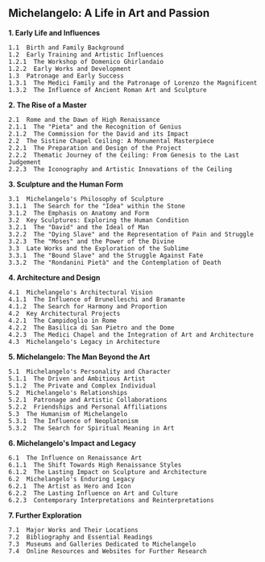 ## Michelangelo: A Life in Art and Passion

**1. Early Life and Influences**

    1.1  Birth and Family Background
    1.2  Early Training and Artistic Influences
    1.2.1  The Workshop of Domenico Ghirlandaio
    1.2.2  Early Works and Development
    1.3  Patronage and Early Success
    1.3.1  The Medici Family and the Patronage of Lorenzo the Magnificent
    1.3.2  The Influence of Ancient Roman Art and Sculpture

**2. The Rise of a Master**

    2.1  Rome and the Dawn of High Renaissance
    2.1.1  The "Pieta" and the Recognition of Genius
    2.1.2  The Commission for the David and its Impact
    2.2  The Sistine Chapel Ceiling: A Monumental Masterpiece
    2.2.1  The Preparation and Design of the Project
    2.2.2  Thematic Journey of the Ceiling: From Genesis to the Last Judgement
    2.2.3  The Iconography and Artistic Innovations of the Ceiling

**3. Sculpture and the Human Form**

    3.1  Michelangelo's Philosophy of Sculpture
    3.1.1  The Search for the "Idea" within the Stone
    3.1.2  The Emphasis on Anatomy and Form
    3.2  Key Sculptures: Exploring the Human Condition
    3.2.1  The "David" and the Ideal of Man
    3.2.2  The "Dying Slave" and the Representation of Pain and Struggle
    3.2.3  The "Moses" and the Power of the Divine
    3.3  Late Works and the Exploration of the Sublime
    3.3.1  The "Bound Slave" and the Struggle Against Fate
    3.3.2  The "Rondanini Pietà" and the Contemplation of Death

**4. Architecture and Design**

    4.1  Michelangelo's Architectural Vision
    4.1.1  The Influence of Brunelleschi and Bramante
    4.1.2  The Search for Harmony and Proportion
    4.2  Key Architectural Projects
    4.2.1  The Campidoglio in Rome
    4.2.2  The Basilica di San Pietro and the Dome
    4.2.3  The Medici Chapel and the Integration of Art and Architecture
    4.3  Michelangelo's Legacy in Architecture

**5. Michelangelo: The Man Beyond the Art**

    5.1  Michelangelo's Personality and Character
    5.1.1  The Driven and Ambitious Artist
    5.1.2  The Private and Complex Individual
    5.2  Michelangelo's Relationships
    5.2.1  Patronage and Artistic Collaborations
    5.2.2  Friendships and Personal Affiliations
    5.3  The Humanism of Michelangelo
    5.3.1  The Influence of Neoplatonism
    5.3.2  The Search for Spiritual Meaning in Art

**6. Michelangelo's Impact and Legacy**

    6.1  The Influence on Renaissance Art
    6.1.1  The Shift Towards High Renaissance Styles
    6.1.2  The Lasting Impact on Sculpture and Architecture
    6.2  Michelangelo's Enduring Legacy
    6.2.1  The Artist as Hero and Icon
    6.2.2  The Lasting Influence on Art and Culture
    6.2.3  Contemporary Interpretations and Reinterpretations

**7. Further Exploration**

    7.1  Major Works and Their Locations
    7.2  Bibliography and Essential Readings
    7.3  Museums and Galleries Dedicated to Michelangelo
    7.4  Online Resources and Websites for Further Research
